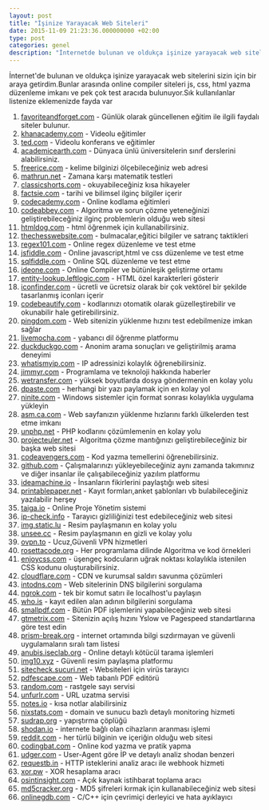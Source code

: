 ```yaml
---
layout: post
title: "İşinize Yarayacak Web Siteleri"
date: 2015-11-09 21:23:36.000000000 +02:00
type: post
categories: genel
description: "İnternetde bulunan ve oldukça işinize yarayacak web sitelerini sizin için bir araya getirdim.Bunlar arasında online compiler siteleri js ve html"
---
```


İnternet'de bulunan ve oldukça işinize yarayacak web sitelerini sizin için bir araya getirdim.Bunlar arasında online compiler siteleri js, css, html yazma düzenleme imkanı ve pek çok test aracıda bulunuyor.Sık kullanılanlar listenize eklemenizde fayda var

1. [favoriteandforget.com](http://favoriteandforget.com/) - Günlük olarak güncellenen eğitim ile ilgili faydalı siteler bulunur.
2. [khanacademy.com](https://www.khanacademy.org/) - Videolu eğitimler
3. [ted.com](http://www.ted.com/) - Videolu konferans ve eğitimler
4. [academicearth.com](http://academicearth.org/) - Dünyaca ünlü üniversitelerin sınıf derslerini alabilirsiniz.
5. [freerice.com](http://freerice.com/#/english-vocabulary/1502) - kelime bilginizi ölçebileceğiniz web adresi
6. [mathrun.net](http://mathrun.net/) - Zamana karşı matematik testleri
7. [classicshorts.com](http://classicshorts.com/) - okuyabileceğiniz kısa hikayeler
8. [factsie.com](http://factsie.com/) - tarihi ve bilimsel ilginç bilgiler içerir
9. [codecademy.com](https://www.codecademy.com/) - Online kodlama eğitimleri
10. [codeabbey.com](http://www.codeabbey.com/) - Algoritma ve sorun çözme yeteneğinizi geliştirebileceğiniz ilginç problemlerin olduğu web sitesi
11. [htmldog.com](http://htmldog.com/) - html öğrenmek için kullanabilirsiniz.
12. [thechesswebsite.com](http://www.thechesswebsite.com/) - bulmacalar,eğitici bilgiler ve satranç taktikleri
13. [regex101.com](https://regex101.com/) - Online regex düzenleme ve test etme
14. [jsfiddle.com](https://jsfiddle.net/) - Online javascript,html ve css düzenleme ve test etme
15. [sqlfiddle.com](http://sqlfiddle.com/) - Online SQL düzenleme ve test etme
16. [ideone.com](https://ideone.com/) - Online Compiler ve bütünleşik geliştirme ortamı
17. [entity-lookup.leftlogic.com](http://entity-lookup.leftlogic.com/) - HTML özel karakterleri gösterir
18. [iconfinder.com](https://www.iconfinder.com/) - ücretli ve ücretsiz olarak bir çok vektörel bir şekilde tasarlanmış iconları içerir
19. [codebeautify.com](http://codebeautify.org/) - kodlarınızı otomatik olarak güzelleştirebilir ve okunabilir hale getirebilirsiniz.
20. [pingdom.com](http://tools.pingdom.com/fpt/) - Web sitenizin yüklenme hızını test edebilmenize imkan sağlar
21. [livemocha.com](http://livemocha.com/) - yabancı dil öğrenme platformu
22. [duckduckgo.com](https://duckduckgo.com/) - Anonim arama sonuçları ve geliştirilmiş arama deneyimi
23. [whatismyip.com](https://www.whatismyip.com/) - IP adressinizi kolaylık öğrenebilirsiniz.
24. [jimmyr.com](http://www.jimmyr.com/) - Programlama ve teknoloji hakkında haberler
25. [wetransfer.com](https://www.wetransfer.com/) - yüksek boyutlarda dosya göndermenin en kolay yolu
26. [dpaste.com](http://dpaste.com/) - herhangi bir yazı paylamak için en kolay yol
27. [ninite.com](https://ninite.com/) - Windows sistemler için format sonrası kolaylıkla uygulama yükleyin
28. [asm.ca.com](https://asm.ca.com/en/checkit.php) - Web sayfanızın yüklenme hızlarını farklı ülkelerden test etme imkanı
29. [unphp.net](http://www.unphp.net/) - PHP kodlarını çözümlemenin en kolay yolu
30. [projecteuler.net](https://projecteuler.net/about) - Algoritma çözme mantığınızı geliştirebileceğiniz bir başka web sitesi
31. [codeavengers.com](https://www.codeavengers.com/) - Kod yazma temellerini öğrenebilirsiniz.
32. [github.com](https://github.com/) - Çalışmalarınızı yükleyebileceğiniz aynı zamanda takımınız ve diğer insanlar ile çalışabileceğiniz yazılım platformu
33. [ideamachine.io](http://www.ideamachine.io/) - İnsanların fikirlerini paylaştığı web sitesi
34. [printablepaper.net](http://www.printablepaper.net/) - Kayıt formları,anket şablonları vb bulabileceğiniz yazılabilir herşey
35. [taiga.io](https://taiga.io/) - Online Proje Yönetim sistemi
36. [ip-check.info](http://ip-check.info) - Tarayıcı gizliliğinizi test edebileceğiniz web sitesi
37. [img.static.lu](http://img.static.lu/) - Resim paylaşmanın en kolay yolu
38. [unsee.cc](https://unsee.cc/) - Resim paylaşmanın en gizli ve kolay yolu
39. [ovpn.to](https://vcp.ovpn.to/index.php) - Ucuz,Güvenli VPN hizmetleri
40. [rosettacode.org](http://rosettacode.org/wiki/Category:Programming_Tasks) - Her programlama dilinde Algoritma ve kod örnekleri
41. [enjoycss.com](http://enjoycss.com/) - üşengeç kodcuların uğrak noktası kolaylıkla istenilen CSS kodunu oluşturabilirsiniz.
42. [cloudflare.com](http://cloudflare.com/) - CDN ve kurumsal saldırı savunma çözümleri
43. [intodns.com](http://intodns.com/) - Web sitelerinin DNS bilgilerini sorgulama
44. [ngrok.com](https://ngrok.com/) - tek bir komut satırı ile localhost'u paylaşın
45. [who.is](http://who.is/) - kayıt edilen alan adının bilgilerini sorgulama
46. [smallpdf.com](http://smallpdf.com) - Bütün PDF işlemlerini yapabileceğiniz web sitesi
47. [gtmetrix.com](https://gtmetrix.com/) - Sitenizin açılış hızını Yslow ve Pagespeed standartlarına göre test edin
48. [prism-break.org](https://prism-break.org/en/) - internet ortamında bilgi sızdırmayan ve güvenli uygulamaların sıralı tam listesi
49. [anubis.iseclab.org](http://anubis.iseclab.org/) - Online detaylı kötücül tarama işlemleri
50. [img10.xyz](https://img10.xyz/) - Güvenli resim paylaşma platformu
51. [sitecheck.sucuri.net](https://sitecheck.sucuri.net/) - Websiteleri için virüs tarayıcı
52. [pdfescape.com](http://www.pdfescape.com/) - Web tabanlı PDF editörü
53. [random.com](http://random.org) - rastgele sayı servisi
54. [unfurlr.com](http://unfurlr.com/) - URL uzatma servisi
55. [notes.io](http://notes.io/) - kısa notlar alabilirsiniz
56. [nixstats.com](https://nixstats.com/) - domain ve sunucu bazlı detaylı monitoring hizmeti
57. [sudrap.org](http://www.sudrap.org/paste/text/) - yapıştırma çöplüğü
58. [shodan.io](https://www.shodan.io/) - internete bağlı olan cihazların aranması işlemi
59. [reddit.com](https://www.reddit.com/) - her türlü bilginin ve içeriğin olduğu web sitesi
60. [codingbat.com](http://codingbat.com/) - Online kod yazma ve pratik yapma
61. [udger.com](https://udger.com/) - User-Agent göre İP ve detaylı analiz shodan benzeri
62. [requestb.in](http://requestb.in/) - HTTP isteklerini analiz aracı ile webhook hizmeti
63. [xor.pw](https://xor.pw/) - XOR hesaplama aracı
64. [osintinsight.com](http://www.osintinsight.com/) - Açık kaynak istihbarat toplama aracı
65. [md5cracker.org](http://md5cracker.org/) - MD5 şifreleri kırmak için kullanabileceğiniz web sitesi
65. [onlinegdb.com](http://onlinegdb.com/) - C/C++ için çevrimiçi derleyici ve hata ayıklayıcı
